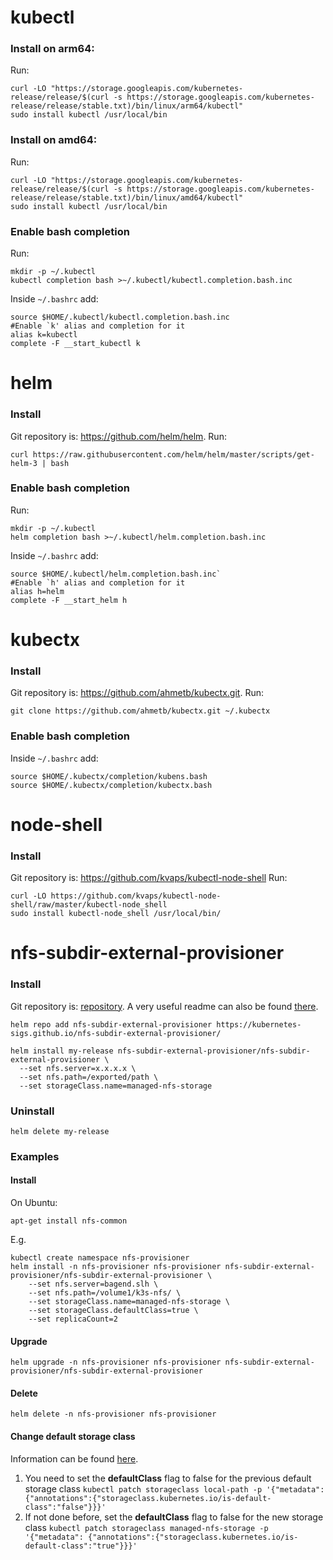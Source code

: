 # kubectl
### Install on arm64:
Run:
```shell
curl -LO "https://storage.googleapis.com/kubernetes-release/release/$(curl -s https://storage.googleapis.com/kubernetes-release/release/stable.txt)/bin/linux/arm64/kubectl"
sudo install kubectl /usr/local/bin
```

### Install on amd64:
Run:
```shell
curl -LO "https://storage.googleapis.com/kubernetes-release/release/$(curl -s https://storage.googleapis.com/kubernetes-release/release/stable.txt)/bin/linux/amd64/kubectl"
sudo install kubectl /usr/local/bin
```

### Enable bash completion
Run:
```shell
mkdir -p ~/.kubectl
kubectl completion bash >~/.kubectl/kubectl.completion.bash.inc
```
Inside `~/.bashrc` add: 
```shell
source $HOME/.kubectl/kubectl.completion.bash.inc
#Enable `k' alias and completion for it
alias k=kubectl
complete -F __start_kubectl k
```

# helm
### Install
Git repository is: https://github.com/helm/helm.
Run:
```shell
curl https://raw.githubusercontent.com/helm/helm/master/scripts/get-helm-3 | bash
```

### Enable bash completion
Run:
```shell
mkdir -p ~/.kubectl
helm completion bash >~/.kubectl/helm.completion.bash.inc
```
Inside `~/.bashrc` add:
```shell
source $HOME/.kubectl/helm.completion.bash.inc`
#Enable `h' alias and completion for it
alias h=helm
complete -F __start_helm h
```

# kubectx
### Install
Git repository is: https://github.com/ahmetb/kubectx.git.
Run:
```shell
git clone https://github.com/ahmetb/kubectx.git ~/.kubectx
```
### Enable bash completion
Inside `~/.bashrc` add:
```shell
source $HOME/.kubectx/completion/kubens.bash
source $HOME/.kubectx/completion/kubectx.bash
```

# node-shell
### Install
Git repository is: https://github.com/kvaps/kubectl-node-shell
Run:
```shell
curl -LO https://github.com/kvaps/kubectl-node-shell/raw/master/kubectl-node_shell
sudo install kubectl-node_shell /usr/local/bin/
```

# nfs-subdir-external-provisioner 
### Install
Git repository is: [repository][nfs-provisioner-repo].
A very useful readme can also be found [there][nfs-provisioner-readme].
```shell
helm repo add nfs-subdir-external-provisioner https://kubernetes-sigs.github.io/nfs-subdir-external-provisioner/
```
```text
helm install my-release nfs-subdir-external-provisioner/nfs-subdir-external-provisioner \
  --set nfs.server=x.x.x.x \
  --set nfs.path=/exported/path \
  --set storageClass.name=managed-nfs-storage
```
### Uninstall
```shell
helm delete my-release
```

### Examples
#### Install
On Ubuntu:
```shell
apt-get install nfs-common
```

E.g.
```shell
kubectl create namespace nfs-provisioner
helm install -n nfs-provisioner nfs-provisioner nfs-subdir-external-provisioner/nfs-subdir-external-provisioner \
    --set nfs.server=bagend.slh \
    --set nfs.path=/volume1/k3s-nfs/ \
    --set storageClass.name=managed-nfs-storage \
    --set storageClass.defaultClass=true \
    --set replicaCount=2
```

#### Upgrade
```shell
helm upgrade -n nfs-provisioner nfs-provisioner nfs-subdir-external-provisioner/nfs-subdir-external-provisioner
```

#### Delete
```shell
helm delete -n nfs-provisioner nfs-provisioner
```

#### Change default storage class
Information can be found [here][k8s-change-default-storage-class].
1. You need to set the **defaultClass** flag to false for the previous 
default storage class `kubectl patch storageclass local-path -p '{"metadata": {"annotations":{"storageclass.kubernetes.io/is-default-class":"false"}}}'`
2. If not done before, set the **defaultClass** flag to false for
the new storage class `kubectl patch storageclass managed-nfs-storage -p '{"metadata": {"annotations":{"storageclass.kubernetes.io/is-default-class":"true"}}}'`

[nfs-provisioner-repo]: https://github.com/kubernetes-sigs/nfs-subdir-external-provisioner
[nfs-provisioner-readme]: https://github.com/kubernetes-sigs/nfs-subdir-external-provisioner/blob/master/charts/nfs-subdir-external-provisioner/README.md
[k8s-change-default-storage-class]: https://kubernetes.io/docs/tasks/administer-cluster/change-default-storage-class/

